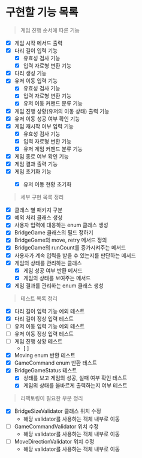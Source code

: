 # 구현할 기능 목록

> 게임 진행 순서에 따른 기능
- [x] 게임 시작 메서드 출력
- [x] 다리 길이 입력 기능
  - [x] 유효성 검사 기능
  - [x] 입력 자료형 변환 기능
- [x] 다리 생성 기능
- [x] 유저 이동 입력 기능
  - [x] 유효성 검사 기능
  - [x] 입력 자료형 변환 기능
  - [x] 유저 이동 커맨드 분류 기능
- [x] 게임 진행 상황(유저의 이동 상태) 출력 기능
- [x] 유저 이동 성공 여부 확인 기능
- [x] 게임 재시작 여부 입력 기능
  - [x] 유효성 검사 기능
  - [x] 입력 자료형 변환 기능
  - [x] 유저 게임 커맨드 분류 기능
- [x] 게임 종료 여부 확인 기능
- [x] 게임 결과 출력 기능
- [x] 게임 초기화 기능
  - [x] 유저 이동 현황 초기화


> 세부 구현 목록 정리
- [x] 클래스 별 패키지 구분
- [x] 예외 처리 클래스 생성
- [x] 사용자 입력에 대응하는 enum 클래스 생성
- [x] BridgeGame 클래스의 필드 정하기
- [x] BridgeGame의 move, retry 메서드 정의
- [x] BridgeGame의 runCount를 증가시켜주는 메서드
- [x] 사용자가 계속 입력을 받을 수 있는지를 판단하는 메서드
- [x] 게임의 상태를 관리하는 클래스
  - [x] 게임 성공 여부 반환 메서드
  - [x] 게임의 상태를 보여주는 메서드
- [x] 게임 결과를 관리하는 enum 클래스 생성

> 테스트 목록 정리
- [x] 다리 길이 입력 기능 예외 테스트
- [x] 다리 길이 정상 입력 테스트
- [ ] 유저 이동 입력 기능 예외 테스트
- [ ] 유저 이동 정상 입력 테스트
- [ ] 게임 진행 상황 테스트
  - [ ]
- [x] Moving enum 반환 테스트
- [x] GameCommand enum 반환 테스트
- [x] BridgeGameStatus 테스트
  - [x] 상태를 보고 게임의 성공, 실패 여부 확인 테스트
  - [x] 게임의 상태를 올바르게 출력하는지 여부 테스트

> 리팩토링이 필요한 부분 정리
- [x] BridgeSizeValidator 클래스 위치 수정
  - 해당 validator를 사용하는 객체 내부로 이동
- [ ] GameCommandValidator 위치 수정
  - 해당 validator를 사용하는 객체 내부로 이동
- [ ] MoveDirectionValidator 위치 수정
  - 해당 validator를 사용하는 객체 내부로 이동